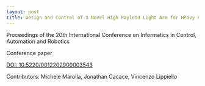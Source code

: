 ```yaml
---
layout: post
title: Design and Control of a Novel High Payload Light Arm for Heavy Aerial Manipulation Tasks
---
```


Proceedings of the 20th International Conference on Informatics in Control, Automation and Robotics

Conference paper

[DOI: 10.5220/0012202900003543](https://www.scitepress.org/Link.aspx?doi=10.5220/0012202900003543)

Contributors: Michele Marolla, Jonathan Cacace, Vincenzo Lippiello
